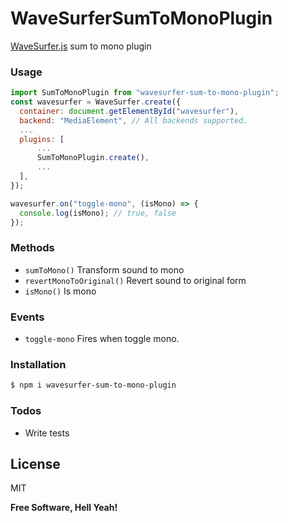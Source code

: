 # WaveSurferSumToMonoPlugin

[WaveSurfer.js](https://wavesurfer-js.org/) sum to mono plugin

### Usage

```js
import SumToMonoPlugin from "wavesurfer-sum-to-mono-plugin";
const wavesurfer = WaveSurfer.create({
  container: document.getElementById("wavesurfer"),
  backend: "MediaElement", // All backends supported.
  ...
  plugins: [
      ...
      SumToMonoPlugin.create(),
      ...
  ],
});

wavesurfer.on("toggle-mono", (isMono) => {
  console.log(isMono); // true, false
});
```

### Methods

- `sumToMono()` Transform sound to mono
- `revertMonoToOriginal()` Revert sound to original form
- `isMono()` Is mono

### Events
- `toggle-mono` Fires when toggle mono.

### Installation

```sh
$ npm i wavesurfer-sum-to-mono-plugin
```

### Todos

- Write tests

## License

MIT

**Free Software, Hell Yeah!**

[git-repo-url]: https://github.com/whthT/wavesurfer-sum-to-mono-plugin
[wavesurfer.js]: https://wavesurfer-js.org
[whtht]: https://github.com/whthT
[node.js]: http://nodejs.org

